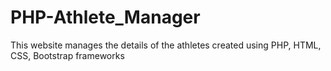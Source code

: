 # PHP-Athlete_Manager
This website manages the details of the athletes created using PHP, HTML, CSS, Bootstrap frameworks 
